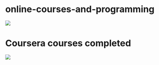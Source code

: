 # online-courses-and-programming
![](https://hrcdn.net/hackerrank/assets/styleguide/logo_wordmark-13074b67abceb42ce8fd38bdeaac6926.svg)
# Coursera courses completed

![](https://68.media.tumblr.com/92a71d62ace9940f8ddd540400444fc4/tumblr_inline_mppo32jFBC1qz4rgp.png)